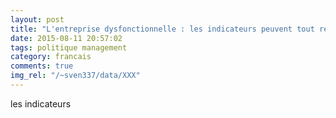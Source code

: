 ```yaml
---
layout: post
title: "L'entreprise dysfonctionnelle : les indicateurs peuvent tout résoudre"
date: 2015-08-11 20:57:02
tags: politique management
category: francais
comments: true
img_rel: "/~sven337/data/XXX"
---
```

les indicateurs
